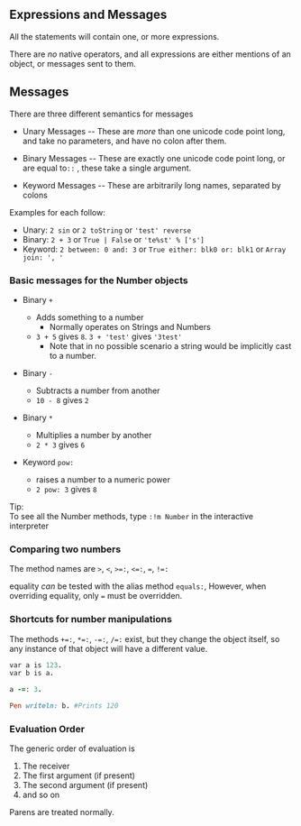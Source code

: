 ## Expressions and Messages

All the statements will contain one, or more expressions.

There are _no_ native operators, and all expressions are either mentions of an object, or messages sent to them.

## Messages

There are three different semantics for messages

* Unary Messages -- These are _more_ than one unicode code point long, and take no parameters, and have no colon after them.

* Binary Messages -- These are exactly one unicode code point long, or are equal to`::` , these take a single argument.

* Keyword Messages -- These are arbitrarily long names, separated by colons

Examples for each follow:

* Unary: `2 sin` or `2 toString` or `'test' reverse`
* Binary: `2 + 3` or `True | False` or `'te%st' % ['s']`
* Keyword: `2 between: 0 and: 3` or `True either: blk0 or: blk1` or `Array join: ', '`

### Basic messages for the Number objects

* Binary `+`

  * Adds something to a number
    * Normally operates on Strings and Numbers
  * `3 + 5` gives `8`. `3 + 'test'` gives `'3test'`
    * Note that in no possible scenario a string would be implicitly cast to a number.

* Binary `-`

  * Subtracts a number from another
  * `10 - 8` gives `2`

* Binary `*`

  * Multiplies a number by another
  * `2 * 3` gives `6`

* Keyword `pow:`

  * raises a number to a numeric power
  * `2 pow: 3` gives `8`

Tip:  
    To see all the Number methods, type `:!m Number` in the interactive interpreter

### Comparing two numbers

The method names are `>`, `<`, `>=:`, `<=:`, `=`, `!=:`

equality _can_ be tested with the alias method `equals:`, However, when overriding equality, only `=` must be overridden.

### Shortcuts for number manipulations

The methods `+=:`, `*=:`, `-=:`, `/=:` exist, but they change the object itself, so any instance of that object will have a different value.

```ruby
var a is 123.
var b is a.

a -=: 3.

Pen writeln: b. #Prints 120
```

### Evaluation Order

The generic order of evaluation is

1. The receiver
2. The first argument \(if present\)
3. The second argument \(if present\)
4. and so on

Parens are treated normally.

